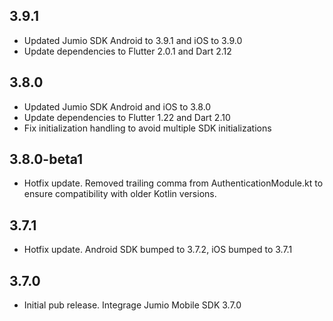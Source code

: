 ## 3.9.1
* Updated Jumio SDK Android to 3.9.1 and iOS to 3.9.0
* Update dependencies to Flutter 2.0.1 and Dart 2.12

## 3.8.0
* Updated Jumio SDK Android and iOS to 3.8.0
* Update dependencies to Flutter 1.22 and Dart 2.10
* Fix initialization handling to avoid multiple SDK initializations

## 3.8.0-beta1

* Hotfix update. Removed trailing comma from AuthenticationModule.kt to ensure compatibility with older Kotlin versions.

## 3.7.1

* Hotfix update. Android SDK bumped to 3.7.2, iOS bumped to 3.7.1


## 3.7.0

* Initial pub release. Integrage Jumio Mobile SDK 3.7.0

